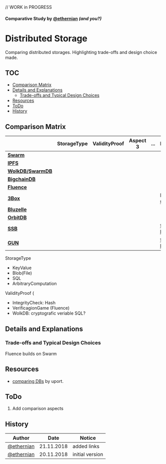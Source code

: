 // WORK in PROGRESS
#### Comparative Study by [@ethernian](https://ethereum-magicians.org/u/ethernian/) *(and you?)*
#  Distributed Storage

Comparing distributed storages.
Highlighting trade-offs and design choice made.  

## TOC
* [Comparison Matrix](#comparison-matrix) 
* [Details and Explanations](#Details-and-Explanations)
   * [Trade-offs and Typical Design Choices](#trade-offs-and-typical-design-choices)
* [Resources](#resources)
* [ToDo](#todo)
* [History](#history)

## Comparison Matrix
|                | StorageType | ValidityProof | Aspect 3 | ... | Notes |  
|----------------|----------|----------|----------|-----|-------|
|**[Swarm](http://swarm-gateways.net/bzz:/theswarm.eth/)**       |          |          |          |     |       |
|**[IPFS](https://ipfs.io)**        |          |          |          |     |       |
|**[WolkDB/SwarmDB](https://github.com/wolkdb/swarmdb/wiki)**      |          |          |          |     |       |
|**[BigchainDB](https://www.bigchaindb.com)**  |          |          |          |     |       |
|**[Fluence](https://fluence.one)**     |          |          |          |     |       |
| **[3Box](https://github.com/uport-project/3box)**       |          |          |          |     |  by [uport](https://github.com/uport-project)     |
| **[Bluzelle](https://bluzelle.com)**    |          |          |          |     |      |
| **[OrbitDB](https://github.com/orbitdb/orbit-db)**    |          |          |          |     |      |
| **[SSB](https://github.com/ssbc/ssb-db)**        |          |          |          |     |  [from here](#3box-research)     |
| **[GUN](https://gun.eco)**        |          |          |          |     |  [from here](#3box-research)    |


StorageType
* KeyValue
* Blob(File)
* SQL
* ArbitraryComputation

ValidityProof (
* IntegrityCheck: Hash
* VerificagionGame (Fluence)
* WolkDB: cryptografic veriable SQL?

## Details and Explanations
### Trade-offs and Typical Design Choices

Fluence builds on Swarm

## Resources
* <a name="3box-research"></a> [comparing DBs](https://github.com/uport-project/3box/issues/351) by uport.

## ToDo
1. Add comparison aspects

## History

| Author     | Date | Notice |
|------------|------|--------|
|[@ethernian](https://ethereum-magicians.org/u/ethernian)| 21.11.2018| added links |     
|[@ethernian](https://ethereum-magicians.org/u/ethernian)| 20.11.2018| initial version |     

